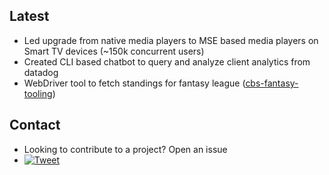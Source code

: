 ## Latest
- Led upgrade from native media players to MSE based media players on Smart TV devices (~150k concurrent users)
- Created CLI based chatbot to query and analyze client analytics from datadog
- WebDriver tool to fetch standings for fantasy league ([cbs-fantasy-tooling](https://github.com/seanbecker15/cbs-fantasy-tooling))


## Contact
- Looking to contribute to a project? Open an issue
- [![Tweet](https://cdn.prod.website-files.com/5e0f1144930a8bc8aace526c/65dd9eb5aaca434fac4f1ca4_shields.io.svg)](https://x.com/theseanbecker)

<!-- Badges removed until I figure out which ones I actually want...   -->
<!--
<p align="center">
  <a href="https://github.com/seanbecker15?tab=followers">
    <img src="https://img.shields.io/github/followers/seanbecker15?label=Followers&logo=GitHub&style=for-the-badge" alt="GitHub badge" />
  </a>
  <a href="http://twitter.com/_SeanBecker">
    <img src="https://img.shields.io/twitter/follow/_SeanBecker?label=Twitter&logo=twitter&style=for-the-badge" />
  </a>
</p>
-->
